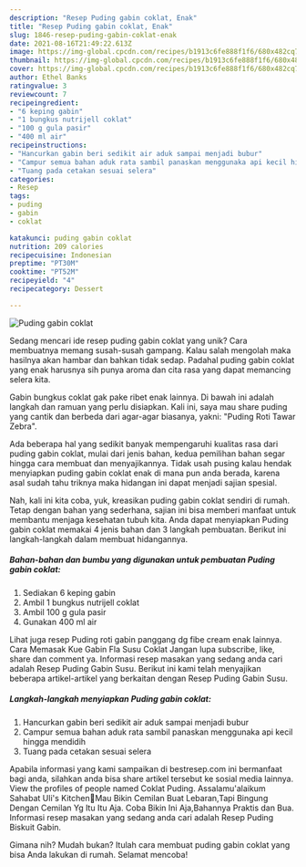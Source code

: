 ```yaml
---
description: "Resep Puding gabin coklat, Enak"
title: "Resep Puding gabin coklat, Enak"
slug: 1846-resep-puding-gabin-coklat-enak
date: 2021-08-16T21:49:22.613Z
image: https://img-global.cpcdn.com/recipes/b1913c6fe888f1f6/680x482cq70/puding-gabin-coklat-foto-resep-utama.jpg
thumbnail: https://img-global.cpcdn.com/recipes/b1913c6fe888f1f6/680x482cq70/puding-gabin-coklat-foto-resep-utama.jpg
cover: https://img-global.cpcdn.com/recipes/b1913c6fe888f1f6/680x482cq70/puding-gabin-coklat-foto-resep-utama.jpg
author: Ethel Banks
ratingvalue: 3
reviewcount: 7
recipeingredient:
- "6 keping gabin"
- "1 bungkus nutrijell coklat"
- "100 g gula pasir"
- "400 ml air"
recipeinstructions:
- "Hancurkan gabin beri sedikit air aduk sampai menjadi bubur"
- "Campur semua bahan aduk rata sambil panaskan menggunaka api kecil hingga mendidih"
- "Tuang pada cetakan sesuai selera"
categories:
- Resep
tags:
- puding
- gabin
- coklat

katakunci: puding gabin coklat 
nutrition: 209 calories
recipecuisine: Indonesian
preptime: "PT30M"
cooktime: "PT52M"
recipeyield: "4"
recipecategory: Dessert

---
```



![Puding gabin coklat](https://img-global.cpcdn.com/recipes/b1913c6fe888f1f6/680x482cq70/puding-gabin-coklat-foto-resep-utama.jpg)

Sedang mencari ide resep puding gabin coklat yang unik? Cara membuatnya memang susah-susah gampang. Kalau salah mengolah maka hasilnya akan hambar dan bahkan tidak sedap. Padahal puding gabin coklat yang enak harusnya sih punya aroma dan cita rasa yang dapat memancing selera kita.

Gabin bungkus coklat gak pake ribet enak lainnya. Di bawah ini adalah langkah dan ramuan yang perlu disiapkan. Kali ini, saya mau share puding yang cantik dan berbeda dari agar-agar biasanya, yakni: &#34;Puding Roti Tawar Zebra&#34;.

Ada beberapa hal yang sedikit banyak mempengaruhi kualitas rasa dari puding gabin coklat, mulai dari jenis bahan, kedua pemilihan bahan segar hingga cara membuat dan menyajikannya. Tidak usah pusing kalau hendak menyiapkan puding gabin coklat enak di mana pun anda berada, karena asal sudah tahu triknya maka hidangan ini dapat menjadi sajian spesial.


Nah, kali ini kita coba, yuk, kreasikan puding gabin coklat sendiri di rumah. Tetap dengan bahan yang sederhana, sajian ini bisa memberi manfaat untuk membantu menjaga kesehatan tubuh kita. Anda dapat menyiapkan Puding gabin coklat memakai 4 jenis bahan dan 3 langkah pembuatan. Berikut ini langkah-langkah dalam membuat hidangannya.

<!--inarticleads1-->

##### Bahan-bahan dan bumbu yang digunakan untuk pembuatan Puding gabin coklat:

1. Sediakan 6 keping gabin
1. Ambil 1 bungkus nutrijell coklat
1. Ambil 100 g gula pasir
1. Gunakan 400 ml air


Lihat juga resep Puding roti gabin panggang dg fibe cream enak lainnya. Cara Memasak Kue Gabin Fla Susu Coklat Jangan lupa subscribe, like, share dan comment ya. Informasi resep masakan yang sedang anda cari adalah Resep Puding Gabin Susu. Berikut ini kami telah menyajikan beberapa artikel-artikel yang berkaitan dengan Resep Puding Gabin Susu. 

<!--inarticleads2-->

##### Langkah-langkah menyiapkan Puding gabin coklat:

1. Hancurkan gabin beri sedikit air aduk sampai menjadi bubur
1. Campur semua bahan aduk rata sambil panaskan menggunaka api kecil hingga mendidih
1. Tuang pada cetakan sesuai selera


Apabila informasi yang kami sampaikan di bestresep.com ini bermanfaat bagi anda, silahkan anda bisa share artikel tersebut ke sosial media lainnya. View the profiles of people named Coklat Puding. Assalamu&#39;alaikum Sahabat Uli&#39;s Kitchen🤗Mau Bikin Cemilan Buat Lebaran,Tapi Bingung Dengan Cemilan Yg Itu Itu Aja. Coba Bikin Ini Aja,Bahannya Praktis dan Bua. Informasi resep masakan yang sedang anda cari adalah Resep Puding Biskuit Gabin. 

Gimana nih? Mudah bukan? Itulah cara membuat puding gabin coklat yang bisa Anda lakukan di rumah. Selamat mencoba!
